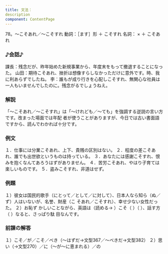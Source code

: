 ```yaml
---
title: 文法：
description
component: ContentPage
---
```



78。～こそあれ／～こそすれ
動詞：［ます］形 ＋ こそすれ
名詞： × ＋ こそあれ
### ♪会話♪
課長：残念だが、昨年始めた新規事業から、年度末をもって撤退することになった。 山田：期待こそあれ、挫折は想像すらしなかっただけに意外です。時、我に利あらずでしたね。
李：誰もが成り行きを心配しこそすれ、無関心な社員は一人もいませんでしたのに。残念がるでしょうねえ。
### 解説
「～こそあれ／～こそすれ」は「～けれども／～ても」を強調する逆説の言い方です。改まった場面では年配 者が使うことがありますが、今日では古い書面語ですから、読んでわかれば十分です。
### 例文
１．仕事には分業こそあれ、上下、貴賎の区別はない。
２．程度の差こそあれ、誰でも出世欲というものは持っている。
３．あなたには感謝こそすれ、恨みを抱くなんてあろうはずがありません。
４．苦労こそあれ、やはり子育ては楽しいものです。
５．盗みこそすれ、非道はせず。
### 例題
１）彼女は国民的歌手（にとって／として／に対して）、日本人なら知ら（ぬ／ず）人はいないが、名誉、財産（こ
そあれ／こそすれ）、幸せ少ない女性だった。
２）お恥ず かしいことながら、英語は（読める→ ）こそ（ ）（ ）、話す方 （ ）なると、さっぱり駄 目なんです。
### 前課の解答
１）こそ／が／こそ／べき（～はずだ→文型367／～べきだ→文型382）
２）思い（→文型270）／に（～が～に恵まれる）／の
